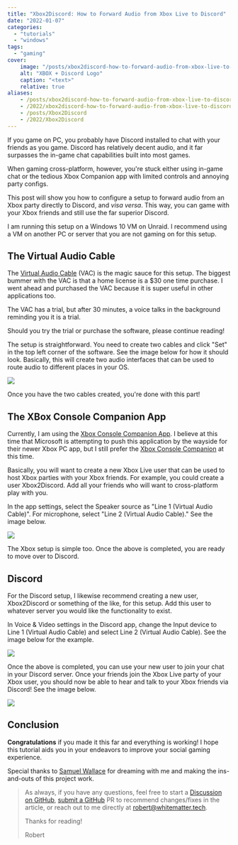 ```yaml
---
title: "Xbox2Discord: How to Forward Audio from Xbox Live to Discord"
date: "2022-01-07"
categories:
  - "tutorials"
  - "windows"
tags:
  - "gaming"
cover:
    image: "/posts/xbox2discord-how-to-forward-audio-from-xbox-live-to-discord/xbox2discord-how-to-forward-audio-from-xbox-live-to-discord.jpg"
    alt: "XBOX + Discord Logo"
    caption: "<text>"
    relative: true
aliases:
    - /posts/xbox2discord-how-to-forward-audio-from-xbox-live-to-discord
    - /2022/xbox2discord-how-to-forward-audio-from-xbox-live-to-discord
    - /posts/Xbox2Discord
    - /2022/Xbox2Discord
---
```


If you game on PC, you probably have Discord installed to chat with your friends as you game. Discord has relatively decent audio, and it far surpasses the in-game chat capabilities built into most games.

When gaming cross-platform, however, you're stuck either using in-game chat or the tedious Xbox Companion app with limited controls and annoying party configs.

This post will show you how to configure a setup to forward audio from an Xbox party directly to Discord, and _visa versa_. This way, you can game with your Xbox friends and still use the far superior Discord.

I am running this setup on a Windows 10 VM on Unraid. I recommend using a VM on another PC or server that you are not gaming on for this setup.

## The Virtual Audio Cable

The [Virtual Audio Cable](https://vac.muzychenko.net/en/) (VAC) is the magic sauce for this setup. The biggest bummer with the VAC is that a home license is a $30 one time purchase. I went ahead and purchased the VAC because it is super useful in other applications too.

The VAC has a trial, but after 30 minutes, a voice talks in the background reminding you it is a trial.

Should you try the trial or purchase the software, please continue reading!

The setup is straightforward. You need to create two cables and click "Set" in the top left corner of the software. See the image below for how it should look. Basically, this will create two audio interfaces that can be used to route audio to different places in your OS.

![](/posts/xbox2discord-how-to-forward-audio-from-xbox-live-to-discord/images/Screen-Shot-2022-01-06-at-12.05.54-PM-1024x505.png)

Once you have the two cables created, you're done with this part!

## The XBox Console Companion App

Currently, I am using the [Xbox Console Companion App](https://www.microsoft.com/en-us/p/xbox-console-companion/9wzdncrfjbd8?activetab=pivot:overviewtab). I believe at this time that Microsoft is attempting to push this application by the wayside for their newer Xbox PC app, but I still prefer the [Xbox Console Companion](https://www.microsoft.com/en-us/p/xbox-console-companion/9wzdncrfjbd8?activetab=pivot:overviewtab) at this time.

Basically, you will want to create a new Xbox Live user that can be used to host Xbox parties with your Xbox friends. For example, you could create a user Xbox2Discord. Add all your friends who will want to cross-platform play with you.

In the app settings, select the Speaker source as "Line 1 (Virtual Audio Cable)". For microphone, select "Line 2 (Virtual Audio Cable)." See the image below.

![](/posts/xbox2discord-how-to-forward-audio-from-xbox-live-to-discord/images/Screen-Shot-2022-01-06-at-12.05.37-PM-1024x676.png)

The Xbox setup is simple too. Once the above is completed, you are ready to move over to Discord.

## Discord

For the Discord setup, I likewise recommend creating a new user, Xbox2Discord or something of the like, for this setup. Add this user to whatever server you would like the functionality to exist.

In Voice & Video settings in the Discord app, change the Input device to Line 1 (Virtual Audio Cable) and select Line 2 (Virtual Audio Cable). See the image below for the example.

![](/posts/xbox2discord-how-to-forward-audio-from-xbox-live-to-discord/images/Screen-Shot-2022-01-06-at-12.06.05-PM-1024x540.png)

Once the above is completed, you can use your new user to join your chat in your Discord server. Once your friends join the Xbox Live party of your Xbox user, you should now be able to hear and talk to your Xbox friends via Discord! See the image below.

![](/posts/xbox2discord-how-to-forward-audio-from-xbox-live-to-discord/images/Screen-Shot-2022-01-06-at-12.06.44-PM-368x1024.png)

## Conclusion

**Congratulations** if you made it this far and everything is working! I hope this tutorial aids you in your endeavors to improve your social gaming experience.

Special thanks to [Samuel Wallace](https://wallacelabs.tech) for dreaming with me and making the ins-and-outs of this project work.

> As always, if you have any questions, feel free to start a [Discussion on GitHub](https://github.com/RobertDWhite/WhiteMatterTech/discussions), [submit a GitHub](https://github.com/RobertDWhite/WhiteMatterTech/pulls) PR to recommend changes/fixes in the article, or reach out to me directly at [robert@whitematter.tech](mailto:robert@whitematter.tech).
>
> Thanks for reading!
>
> Robert
